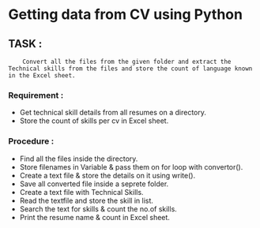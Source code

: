 # Getting data from CV using Python

## TASK :
        Convert all the files from the given folder and extract the Technical skills from the files and store the count of language known in the Excel sheet.
        
### Requirement :
- Get technical skill details from all resumes on a directory.
- Store the count of skills per cv in Excel sheet.

### Procedure :
- Find all the files inside the directory.
- Store filenames in Variable & pass them on for loop with convertor().
- Create a text file & store the details on it using write().
- Save all converted file inside a seprete folder.
- Create a text file with Technical Skills.
- Read the textfile and store the skill in list.
- Search the text for skills & count the no.of skills.
- Print the resume name & count in Excel sheet.

